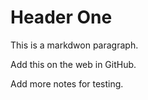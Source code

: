 # Header One

This is a markdwon paragraph.

Add this on the web in GitHub.

Add more notes for testing.
